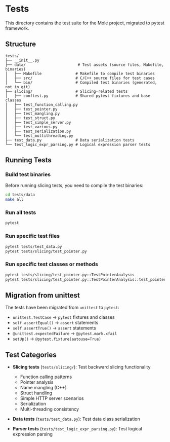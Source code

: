 # Tests

This directory contains the test suite for the Mole project, migrated to pytest framework.

## Structure

```
tests/
├── __init__.py
├── data/                       # Test assets (source files, Makefile, binaries)
│   ├── Makefile               # Makefile to compile test binaries
│   ├── src/                   # C/C++ source files for test cases
│   └── bin/                   # Compiled test binaries (generated, not in git)
├── slicing/                   # Slicing-related tests
│   ├── conftest.py            # Shared pytest fixtures and base classes
│   ├── test_function_calling.py
│   ├── test_pointer.py
│   ├── test_mangling.py
│   ├── test_struct.py
│   ├── test_simple_server.py
│   ├── test_various.py
│   ├── test_serialization.py
│   └── test_multithreading.py
├── test_data.py               # Data serialization tests
└── test_logic_expr_parsing.py # Logical expression parser tests
```

## Running Tests

### Build test binaries

Before running slicing tests, you need to compile the test binaries:

```bash
cd tests/data
make all
```

### Run all tests

```bash
pytest
```

### Run specific test files

```bash
pytest tests/test_data.py
pytest tests/slicing/test_pointer.py
```

### Run specific test classes or methods

```bash
pytest tests/slicing/test_pointer.py::TestPointerAnalysis
pytest tests/slicing/test_pointer.py::TestPointerAnalysis::test_pointer_analysis_01
```

## Migration from unittest

The tests have been migrated from `unittest` to `pytest`:

- `unittest.TestCase` → `pytest` fixtures and classes
- `self.assertEqual()` → `assert` statements
- `self.assertTrue()` → `assert` statements
- `@unittest.expectedFailure` → `@pytest.mark.xfail`
- `setUp()` → `@pytest.fixture(autouse=True)`

## Test Categories

- **Slicing tests** (`tests/slicing/`): Test backward slicing functionality
  - Function calling patterns
  - Pointer analysis
  - Name mangling (C++)
  - Struct handling
  - Simple HTTP server scenarios
  - Serialization
  - Multi-threading consistency

- **Data tests** (`tests/test_data.py`): Test data class serialization

- **Parser tests** (`tests/test_logic_expr_parsing.py`): Test logical expression parsing
